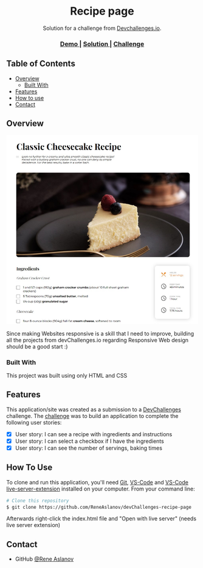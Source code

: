 <!-- Please update value in the {}  -->

<h1 align="center">Recipe page</h1>

<div align="center">
   Solution for a challenge from  <a href="http://devchallenges.io" target="_blank">Devchallenges.io</a>.
</div>

<div align="center">
  <h3>
    <a href="https://{your-demo-link.your-domain}">
      Demo
    </a>
    <span> | </span>
    <a href="https://github.com/ReneAslanov/devChallenges-recipe-page/tree/main">
      Solution
    </a>
    <span> | </span>
    <a href="https://devchallenges.io/challenges/OEKdUZ6xs0h99C38XVht">
      Challenge
    </a>
  </h3>
</div>

<!-- TABLE OF CONTENTS -->

## Table of Contents

- [Overview](#overview)
  - [Built With](#built-with)
- [Features](#features)
- [How to use](#how-to-use)
- [Contact](#contact)

<!-- OVERVIEW -->

## Overview

![screenshot](https://github.com/ReneAslanov/devChallenges-recipe-page/blob/main/project-screenshot.jpg)

<!--Introduce your projects by taking a screenshot or a gif. Try to tell visitors a story about your project by answering:

- Where can I see your demo?
- What was your experience?
- What have you learned/improved?
- Your wisdom? :) -->

Since making Websites responsive is a skill that I need to improve, building all the projects from devChallenges.io regarding Responsive Web design should be a good start :)

### Built With

This project was built using only HTML and CSS

## Features

<!-- List the features of your application or follow the template. Don't share the figma file here :) -->

This application/site was created as a submission to a [DevChallenges](https://devchallenges.io/challenges) challenge. The [challenge](https://devchallenges.io/challenges/OEKdUZ6xs0h99C38XVht) was to build an application to complete the following user stories:

- [x] User story: I can see a recipe with ingredients and instructions
- [x] User story: I can select a checkbox if I have the ingredients
- [x] User story: I can see the number of servings, baking times

## How To Use

To clone and run this application, you'll need [Git](https://git-scm.com), [VS-Code](https://code.visualstudio.com/) and [VS-Code live-server-extension](https://marketplace.visualstudio.com/items?itemName=ritwickdey.LiveServer) installed on your computer. From your command line:

```bash
# Clone this repository
$ git clone https://github.com/ReneAslanov/devChallenges-recipe-page
```

Afterwards right-click the index.html file and "Open with live server" (needs live server extension)

## Contact

- GitHub [@Rene Aslanov](https://github.com/ReneAslanov)
